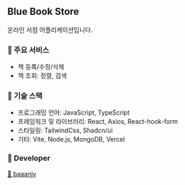 ## Blue Book Store

온라인 서점 어플리케이션입니다.

### 📌 주요 서비스
- 책 등록/수정/삭제
- 책 조회: 정렬, 검색

### 🔧 기술 스택
- 프로그래밍 언어: JavaScript, TypeScript
- 프레임워크 및 라이브러리: React, Axios, React-hook-form
- 스타일링: TailwindCss, Shadcn/ui
- 기타: Vite, Node.js, MongoDB, Vercel

### 👤 Developer
<a href="https://github.com/baaanjy"> 🔗 baaanjy</a>
